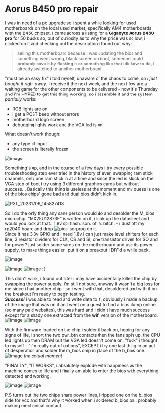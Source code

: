# Aorus B450 pro repair
I was in need of a pc upgrade so i spent a while looking for used motherboards on the local used market, specifically AM4 motherboards with the B450 chipset.
I came across a listing for a **Gigabyte Aorus B450 pro** for 50 bucks so, out of curiosity as to why the price was so low, i clicked on it and checking out the description
i found out why:
> selling this motherboard because i was updating the bios and something went wrong, black screen on boot, someone could probably save it by flashing it or something like that idk how to do, i already switched to another motherboard.   
 
"must be an easy fix" i told myself, unaware of the chaos to come, _so i just bought it right away_.
I receive it the next week, and the next few are a waiting game for the other components to be delivered - now it's Thursday and i'm HYPED to get this thing working, so i assemble it and
the system _partially_ works:
- RGB lights are on
- i get a POST beep without errors
- motherboard logo screen
- debugging lights work and the VGA led is on   

What doesn't work though:
- any type of input
- the screen is literally frozen

![image](https://github.com/bassusteur/aorus-b450-pro-repair/assets/42449683/dde4f5c5-d992-4644-be69-05d249c1c656)


Something's up, and in the course of a few days i try every possible troubleshooting step ever tried in the history of ever, swapping ram stick channels, only one ram stick in at a time and
since the led is stuck on the VGA step of boot i try using 3 different graphics cards but without success... Basically this thing is useless at the moment and my guess is one of the bios chips' gone bad and dual bios didn't kick in.

![PXL_20231209_145827418](https://github.com/bassusteur/aorus-b450-pro-repair/assets/42449683/9e3621ea-26dc-4c49-b846-50c384326e99)


So i do the only thing any sane person would do and desolder the M_bios microchip.
"MX25U12873F" is written on it, i look up the datasheet and would you look at that.. 1.8v spi flash. son. of. a. bitch. - i dust off my rp2040 board and drop ![pico-serprog](https://github.com/kukrimate/pico-serprog) on it.  
Since it has 3.3v GPIO and i need 1.8v i can just make level shifters for each line, 3 resistor dividers for CLK, CS and SI, one transistor driven for SO and for power? 
just solder some wires on the motherboard and use its power supply, to make things easier i put it on a breakout i DIY'd a while back.

![image](https://github.com/bassusteur/aorus-b450-pro-repair/assets/42449683/2743f70c-15e5-445e-a6d1-3a8ac5169821)

![image](https://github.com/bassusteur/aorus-b450-pro-repair/assets/42449683/e2629bcd-a7dd-4b2f-bebb-d75d8171e764)
![image](https://github.com/bassusteur/aorus-b450-pro-repair/assets/42449683/d5ca06b4-5a2c-48e1-ba2b-291c80cd7778)
:(   

This didn't work, i found out later i may have accidentally killed the chip by swapping the power supply, i'm still not sure, anyway it wasn't a big loss for me since i had another chip - so i went with that, desoldered and with it on the breakout i'm ready to begin testing.   
_**Success!**_ i was able to read and write data to it, obviously i made a backup of the image that was on it and went on a quest to find a bios dump online (so many paid websites), this was hard and i didn't have much success except for a shady one extracted from the **wifi** version of the motherboard.   
![image](https://github.com/bassusteur/aorus-b450-pro-repair/assets/42449683/033f8747-be51-422e-abc4-cfdd6a84b4c5)
![image](https://github.com/bassusteur/aorus-b450-pro-repair/assets/42449683/6bb7a718-bae4-452e-947e-32ce86fee3cb)

With the firmware loaded on the chip i solder it back on, hoping for any signs of life, i short the two pwr_btn contacts then the fans spin up, the CPU led lights up then DRAM but the VGA led doesn't come on, "fuck" i thought to myself - "i'm really out of options",
EXCEPT i try one last thing in an act of desperation and solder the m_bios chip in place of the b_bios one.
![image](https://github.com/bassusteur/aorus-b450-pro-repair/assets/42449683/b55c3243-85ce-445c-8528-af8d28f6d904)
_the actual moment_   

"FINALLY", "IT WORKS", i absolutely explode with happiness as the machine comes to life and i finally am able to enter the bios with everything detected and working.

![image](https://github.com/bassusteur/aorus-b450-pro-repair/assets/42449683/25911ba3-2aed-46df-a765-5be4c638ba28)
![image](https://github.com/bassusteur/aorus-b450-pro-repair/assets/42449683/bda7b783-39e9-48e7-ab07-d6cb56923fda)

P.S turns out the two chips share power lines, i ripped one on the b_bios side for vcc and that's why it worked when i soldered b_bios on.. probably making mechanical contact
